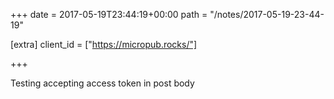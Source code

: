 +++
date = 2017-05-19T23:44:19+00:00
path = "/notes/2017-05-19-23-44-19"

[extra]
client_id = ["https://micropub.rocks/"]

+++

Testing accepting access token in post body
